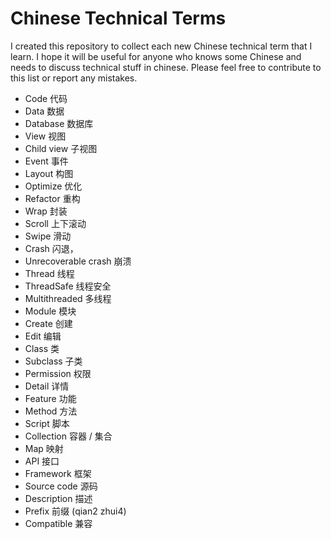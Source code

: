 # Chinese Technical Terms
I created this repository to collect each new Chinese technical term that I learn. I hope it will be useful for anyone who knows some Chinese and needs to discuss technical stuff in chinese. Please feel free to contribute to this list or report any mistakes.  

- Code 代码
- Data 数据
- Database 数据库
- View 视图
- Child view 子视图
- Event 事件
- Layout 构图
- Optimize 优化
- Refactor 重构
- Wrap 封装
- Scroll 上下滚动
- Swipe 滑动
- Crash 闪退，
- Unrecoverable crash 崩溃
- Thread 线程
- ThreadSafe 线程安全
- Multithreaded 多线程
- Module 模块
- Create 创建
- Edit 编辑
- Class 类
- Subclass 子类
- Permission 权限
- Detail 详情 
- Feature 功能
- Method 方法
- Script 脚本
- Collection 容器 / 集合
- Map 映射
- API 接口
- Framework 框架
- Source code 源码
- Description 描述
- Prefix 前缀 (qian2 zhui4)
- Compatible 兼容  
